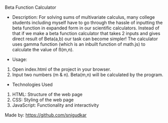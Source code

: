 Beta Function Calculator

- Description:
For solving sums of multivariate calculus, many college students including myself have to go through the hassle of inputting the beta function in expanded form in our scientific calculators. Instead of that if we make a beta function calculator that takes 2 inputs and gives direct result of Beta(a,b) our task can become simpler! The calculator uses gamma function (which is an inbuilt function of math.js) to calculate the value of ß(m,n). 

- Usage:
1. Open index.html of the project in your browser.
2. Input two numbers (m & n). Beta(m,n) will be calculated by the program.

- Technologies Used
1. HTML: Structure of the web page
2. CSS: Styling of the web page
3. JavaScript: Functionality and interactivity

Made by: https://github.com/snigudkar